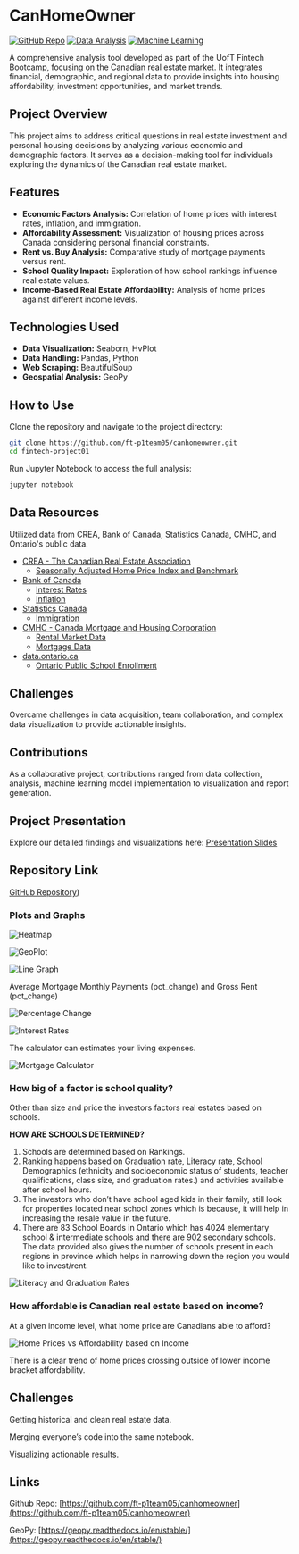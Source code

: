 # CanHomeOwner
[![GitHub Repo](https://img.shields.io/badge/GitHub-Repo-blue)](https://github.com/ft-p1team05/canhomeowner)
[![Data Analysis](https://img.shields.io/badge/Data-Analysis-brightgreen)]()
[![Machine Learning](https://img.shields.io/badge/Machine-Learning-orange)]()

A comprehensive analysis tool developed as part of the UofT Fintech Bootcamp, focusing on the Canadian real estate market. It integrates financial, demographic, and regional data to provide insights into housing affordability, investment opportunities, and market trends.

## Project Overview

This project aims to address critical questions in real estate investment and personal housing decisions by analyzing various economic and demographic factors. It serves as a decision-making tool for individuals exploring the dynamics of the Canadian real estate market.

## Features

- **Economic Factors Analysis:** Correlation of home prices with interest rates, inflation, and immigration.
- **Affordability Assessment:** Visualization of housing prices across Canada considering personal financial constraints.
- **Rent vs. Buy Analysis:** Comparative study of mortgage payments versus rent.
- **School Quality Impact:** Exploration of how school rankings influence real estate values.
- **Income-Based Real Estate Affordability:** Analysis of home prices against different income levels.

## Technologies Used

- **Data Visualization:** Seaborn, HvPlot
- **Data Handling:** Pandas, Python
- **Web Scraping:** BeautifulSoup
- **Geospatial Analysis:** GeoPy

## How to Use

Clone the repository and navigate to the project directory:
```bash
git clone https://github.com/ft-p1team05/canhomeowner.git
cd fintech-project01
```

Run Jupyter Notebook to access the full analysis:
```bash
jupyter notebook
```

## Data Resources

Utilized data from CREA, Bank of Canada, Statistics Canada, CMHC, and Ontario's public data.
* [CREA - The Canadian Real Estate Association](https://stats.crea.ca/en-CA/)
  * [Seasonally Adjusted Home Price Index and Benchmark](Resources/Seasonally_Adjusted.xlsx)
* [Bank of Canada](https://www.bankofcanada.ca/rates/)
  * [Interest Rates](https://www.bankofcanada.ca/rates/interest-rates/canadian-interest-rates/)
  * [Inflation](https://www.bankofcanada.ca/rates/indicators/capacity-and-inflation-pressures/inflation/)
* [Statistics Canada](https://www.statcan.gc.ca/en/start)
  * [Immigration](https://www12.statcan.gc.ca/census-recensement/2021/as-sa/fogs-spg/page.cfm?topic=9&lang=E&dguid=2021A000011124)
* [CMHC - Canada Mortgage and Housing Corporation](https://www.cmhc-schl.gc.ca/en/professionals/housing-markets-data-and-research)
  * [Rental Market Data](https://www.cmhc-schl.gc.ca/en/professionals/housing-markets-data-and-research/housing-data/data-tables/rental-market)
  * [Mortgage Data](https://www.cmhc-schl.gc.ca/en/professionals/housing-markets-data-and-research/housing-data/residential-mortgage-industry-data-dashboard)
* [data.ontario.ca](https://data.ontario.ca/) 
  * [Ontario Public School Enrollment](https://data.ontario.ca/dataset/ontario-public-schools-enrolment)

## Challenges

Overcame challenges in data acquisition, team collaboration, and complex data visualization to provide actionable insights.

## Contributions

As a collaborative project, contributions ranged from data collection, analysis, machine learning model implementation to visualization and report generation.

## Project Presentation

Explore our detailed findings and visualizations here: [Presentation Slides](https://docs.google.com/presentation/d/e/2PACX-1vQpqhoqND5ZDTo_8uhrVo5SECL_wze3Q7KL7XBq3krg9yFWrBj1Em7eT8ax1O9k5Radiz0f1VdGi9rI/pub?start=false&loop=false&delayms=3000)

## Repository Link

[GitHub Repository](https://github.com/mohjaiswal/canhomeowner))

### Plots and Graphs
![Heatmap](plots/kei/heatmap.png)

![GeoPlot](plots/kei/home_price-geoplot.png)

![Line Graph](plots/moh/mortgage_vs_rent.png)

Average Mortgage Monthly Payments (pct_change) and  Gross Rent (pct_change)

![Percentage Change](plots/moh/mortgage_vs_rent-percentchange.png)

![Interest Rates](plots/romain/interest_rates.png)

The calculator can estimates your living expenses.

![Mortgage Calculator](plots/romain/calculator.png)


### How big of a factor is school quality?

Other than size and price the investors factors real estates based on schools.

**HOW ARE SCHOOLS DETERMINED?**

1. Schools are determined based on Rankings. 
2. Ranking happens based on Graduation rate, Literacy rate, School Demographics (ethnicity and socioeconomic status of students, teacher qualifications, class size, and graduation rates.) and activities available after school hours.
3. The investors who don’t have school aged kids in their family, still look for properties located near school zones which is because, it will help in increasing the resale value in the future.
4. There are 83 School Boards in Ontario which has 4024 elementary school & intermediate schools and there are 902 secondary schools. The data provided also gives the number of schools present in each regions in province which helps in narrowing down the region you would like to invest/rent.

![Literacy and Graduation Rates](plots/arun/graduation_vs_literacy-bar.png)

### How affordable is Canadian real estate based on income?

At a given income level, what home price are Canadians able to afford?

![Home Prices vs Affordability based on Income](plots/juil/affordability_vs_price.png)

There is a clear trend of home prices crossing outside of lower income bracket affordability.

## Challenges

Getting historical and clean real estate data.

Merging everyone’s code into the same notebook.

Visualizing actionable results.

## Links

Github Repo: 
[https://github.com/ft-p1team05/canhomeowner](https://github.com/ft-p1team05/canhomeowner)

GeoPy:
[https://geopy.readthedocs.io/en/stable/](https://geopy.readthedocs.io/en/stable/)
